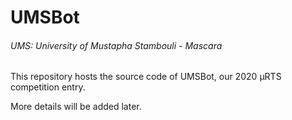 # UMSBot 
###### _UMS: University of Mustapha Stambouli - Mascara_

This repository hosts the source code of UMSBot, our 2020 µRTS competition entry. 

More details will be added later.